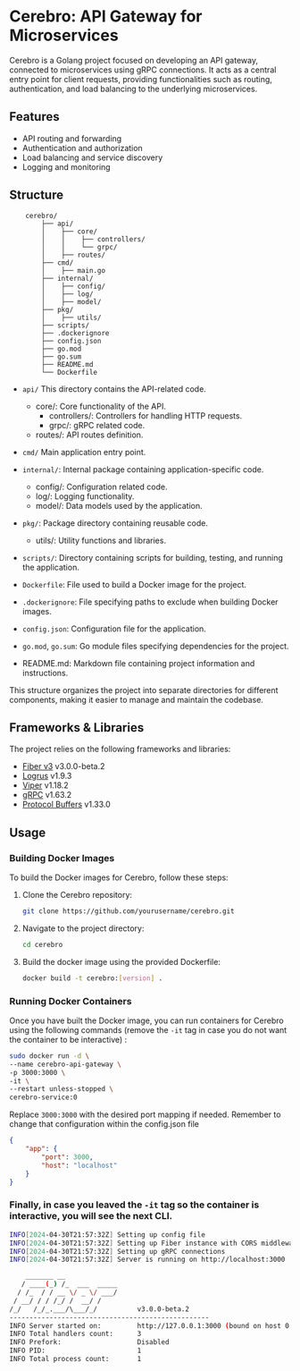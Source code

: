 # Cerebro: API Gateway for Microservices

Cerebro is a Golang project focused on developing an API gateway, connected to microservices using gRPC connections. It acts as a central entry point for client requests, providing functionalities such as routing, authentication, and load balancing to the underlying microservices.

## Features

- API routing and forwarding
- Authentication and authorization
- Load balancing and service discovery
- Logging and monitoring

## Structure

```
    cerebro/
        ├── api/
        │    ├── core/
        │    │    ├── controllers/
        │    │    └── grpc/
        │    ├── routes/
        ├── cmd/
        │    ├── main.go
        ├── internal/
        │    ├── config/
        │    ├── log/
        │    ├── model/
        ├── pkg/
        │    ├── utils/
        ├── scripts/
        ├── .dockerignore
        ├── config.json
        ├── go.mod
        ├── go.sum
        ├── README.md
        └── Dockerfile
```

* `api/` This directory contains the API-related code.
    * core/: Core functionality of the API.
        * controllers/: Controllers for handling HTTP requests.
        * grpc/: gRPC related code.
    * routes/: API routes definition.

* `cmd/` Main application entry point.

* `internal/`: Internal package containing application-specific code.
    * config/: Configuration related code.
    * log/: Logging functionality.
    * model/: Data models used by the application.

* `pkg/`: Package directory containing reusable code.
    * utils/: Utility functions and libraries.

* `scripts/`: Directory containing scripts for building, testing, and running the application.

* `Dockerfile`: File used to build a Docker image for the project.
* `.dockerignore`: File specifying paths to exclude when building Docker images.
* `config.json`: Configuration file for the application.
* `go.mod`, `go.sum`: Go module files specifying dependencies for the project.
* README.md: Markdown file containing project information and instructions.

This structure organizes the project into separate directories for different components, making it easier to manage and maintain the codebase.

## Frameworks & Libraries

The project relies on the following frameworks and libraries:

- [Fiber v3](https://github.com/gofiber/fiber/v3) v3.0.0-beta.2
- [Logrus](https://github.com/sirupsen/logrus) v1.9.3
- [Viper](https://github.com/spf13/viper) v1.18.2
- [gRPC](https://google.golang.org/grpc) v1.63.2
- [Protocol Buffers](https://github.com/protocolbuffers/protobuf) v1.33.0


## Usage

### Building Docker Images

To build the Docker images for Cerebro, follow these steps:

1. Clone the Cerebro repository:

   ```bash
   git clone https://github.com/yourusername/cerebro.git
   ```

2. Navigate to the project directory:
    ```bash
    cd cerebro
    ```
3. Build the docker image using the provided Dockerfile:
    ```bash
    docker build -t cerebro:[version] .
    ```
### Running Docker Containers

Once you have built the Docker image, you can run containers for Cerebro using the following commands (remove the `-it` tag in case you do not want the container to be interactive) :

```bash
sudo docker run -d \
--name cerebro-api-gateway \
-p 3000:3000 \
-it \
--restart unless-stopped \
cerebro-service:0
```

Replace `3000:3000` with the desired port mapping if needed. Remember to change that configuration within the config.json file

```json
{
    "app": {
        "port": 3000,
        "host": "localhost"
    }
}
```

### Finally, in case you leaved the `-it` tag so the container is interactive, you will see the next CLI.

```bash
INFO[2024-04-30T21:57:32Z] Setting up config file
INFO[2024-04-30T21:57:32Z] Setting up Fiber instance with CORS middleware and routes
INFO[2024-04-30T21:57:32Z] Setting up gRPC connections
INFO[2024-04-30T21:57:32Z] Server is running on http://localhost:3000

    _______ __
   / ____(_) /_  ___  _____
  / /_  / / __ \/ _ \/ ___/
 / __/ / / /_/ /  __/ /
/_/   /_/_.___/\___/_/          v3.0.0-beta.2
--------------------------------------------------
INFO Server started on:         http://127.0.0.1:3000 (bound on host 0.0.0.0 and port 3000)
INFO Total handlers count:      3
INFO Prefork:                   Disabled
INFO PID:                       1
INFO Total process count:       1
```